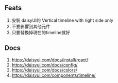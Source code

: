 ## Feats

1. 安裝 daisyUI的 Vertical timeline with right side only
2. 不要影響到其他元件
3. 只要替換掉現在的timeline就好

## Docs

1. https://daisyui.com/docs/install/react/
2. https://daisyui.com/docs/config/
3. https://daisyui.com/docs/colors/
4. https://daisyui.com/components/timeline/
